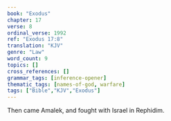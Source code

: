 ```yaml
---
book: "Exodus"
chapter: 17
verse: 8
ordinal_verse: 1992
ref: "Exodus 17:8"
translation: "KJV"
genre: "Law"
word_count: 9
topics: []
cross_references: []
grammar_tags: [inference-opener]
thematic_tags: [names-of-god, warfare]
tags: ["Bible","KJV","Exodus"]
---
```

Then came Amalek, and fought with Israel in Rephidim.
